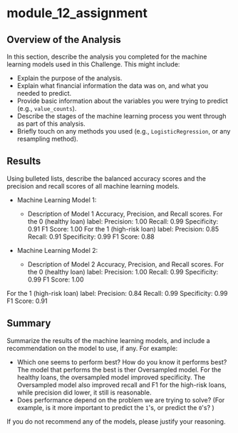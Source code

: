 # module_12_assignment

## Overview of the Analysis

In this section, describe the analysis you completed for the machine learning models used in this Challenge. This might include:

* Explain the purpose of the analysis.
* Explain what financial information the data was on, and what you needed to predict.
* Provide basic information about the variables you were trying to predict (e.g., `value_counts`).
* Describe the stages of the machine learning process you went through as part of this analysis.
* Briefly touch on any methods you used (e.g., `LogisticRegression`, or any resampling method).

## Results

Using bulleted lists, describe the balanced accuracy scores and the precision and recall scores of all machine learning models.

* Machine Learning Model 1:
  * Description of Model 1 Accuracy, Precision, and Recall scores.
For the 0 (healthy loan) label:
Precision: 1.00
 Recall: 0.99
Specificity: 0.91
F1 Score: 1.00
For the 1 (high-risk loan) label:
Precision: 0.85
Recall: 0.91
Specificity: 0.99
F1 Score: 0.88


* Machine Learning Model 2:
  * Description of Model 2 Accuracy, Precision, and Recall scores.
For the 0 (healthy loan) label:
Precision: 1.00
Recall: 0.99
Specificity: 0.99
F1 Score: 1.00

For the 1 (high-risk loan) label:
Precision: 0.84
Recall: 0.99
Specificity: 0.99
F1 Score: 0.91


## Summary

Summarize the results of the machine learning models, and include a recommendation on the model to use, if any. For example:
* Which one seems to perform best? How do you know it performs best? The model that performs the best is ther Oversampled model. For the healthy loans, the oversampled model improved specificity. The Oversampled model also improved recall and F1 for the high-risk loans, while precision did lower, it still is reasonable.
* Does performance depend on the problem we are trying to solve? (For example, is it more important to predict the `1`'s, or predict the `0`'s? )

If you do not recommend any of the models, please justify your reasoning.
